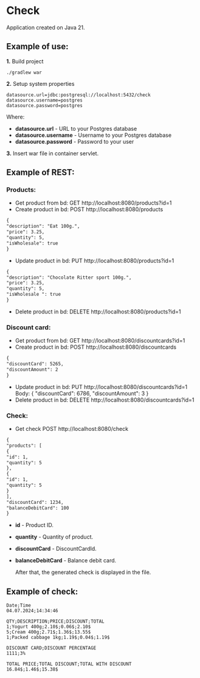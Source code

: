 # Check  
Application created on Java 21.  


## Example of use:
**1.** Build project
```shell
./gradlew war
```
**2.** Setup system properties
```properties
datasource.url=jdbc:postgresql://localhost:5432/check
datasource.username=postgres
datasource.password=postgres
```
Where:
- __datasource.url__ - URL to your Postgres database
- __datasource.username__ - Username to your Postgres database
- __datasource.password__ - Password to your user

**3.** Insert war file in container servlet.
##  Example of REST:
### Products:
- Get product from bd: GET http://localhost:8080/products?id=1
- Create product in bd: POST http://localhost:8080/products
```html
{
"description": "Eat 100g.",
"price": 3.25,
"quantity": 5,
"isWholesale": true
}
```
- Update product in bd: PUT http://localhost:8080/products?id=1
```html
{
"description": "Chocolate Ritter sport 100g.",
"price": 3.25,
"quantity": 5,
"isWholesale ": true
}
```
- Delete product in bd: DELETE http://localhost:8080/products?id=1

### Discount card:
- Get product from bd: GET http://localhost:8080/discountcards?id=1
- Create product in bd: POST http://localhost:8080/discountcards
```html
{
"discountCard": 5265,
"discountAmount": 2
}
```
- Update product in bd: PUT http://localhost:8080/discountcards?id=1
Body:
{
"discountCard": 6786,
"discountAmount": 3
}
- Delete product in bd: DELETE http://localhost:8080/discountcards?id=1


### Check:
- Get check
POST http://localhost:8080/check
```html
{
"products": [
{
"id": 1,
"quantity": 5
},
{
"id": 1,
"quantity": 5
}
],
"discountCard": 1234,
"balanceDebitCard": 100
}
```
- __id__ - Product ID.
- __quantity__ - Quantity of product.
- __discountCard__ - DiscountCardId.
- __balanceDebitCard__ - Balance debit card.

  After that, the generated check is displayed in the file.  

## Example of check:
```text
Date;Time
04.07.2024;14:34:46

QTY;DESCRIPTION;PRICE;DISCOUNT;TOTAL
1;Yogurt 400g;2.10$;0.06$;2.10$
5;Cream 400g;2.71$;1.36$;13.55$
1;Packed cabbage 1kg;1.19$;0.04$;1.19$

DISCOUNT CARD;DISCOUNT PERCENTAGE
1111;3%

TOTAL PRICE;TOTAL DISCOUNT;TOTAL WITH DISCOUNT
16.84$;1.46$;15.38$
```